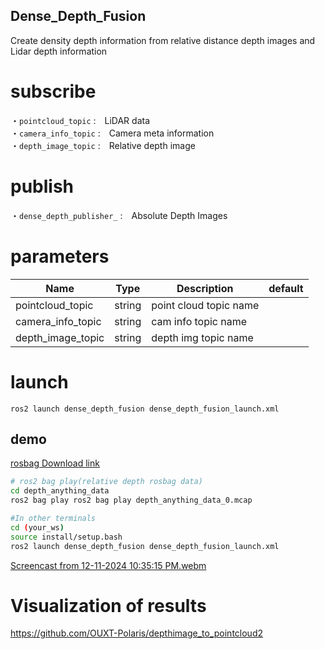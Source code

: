 ## Dense_Depth_Fusion
Create density depth information from relative distance depth images and Lidar depth information

# subscribe
・`pointcloud_topic`  :　LiDAR data  
・`camera_info_topic` :　Camera meta information  
・`depth_image_topic` :　Relative depth image
# publish
・`dense_depth_publisher_` :　Absolute Depth Images

# parameters
|Name|Type|Description|default|
|---|---|---|---|
|pointcloud_topic |string|point cloud topic name||
|camera_info_topic|string|cam info topic name||
|depth_image_topic|string|depth img topic name||



# launch 
```
ros2 launch dense_depth_fusion dense_depth_fusion_launch.xml
```

## demo  
[rosbag Download link](https://drive.google.com/drive/folders/1A9gW5Q-j6wgjgRvzeZ26p-IUtJY9Iu4u?usp=sharing)

```bash
# ros2 bag play(relative depth rosbag data)
cd depth_anything_data
ros2 bag play ros2 bag play depth_anything_data_0.mcap

#In other terminals
cd (your_ws)
source install/setup.bash
ros2 launch dense_depth_fusion dense_depth_fusion_launch.xml
```

[Screencast from 12-11-2024 10:35:15 PM.webm](https://github.com/user-attachments/assets/d6c10fa9-9ae9-4d96-b98f-fee4c6cd3889)


# Visualization of results

https://github.com/OUXT-Polaris/depthimage_to_pointcloud2
```
```
